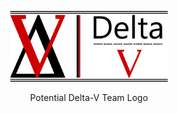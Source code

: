 <div align='center'>
  <p>
    <img src='/assets/images/DeltaVTeamLogo.png?raw=true' width="50%" height="50%" alt='Potential Delta-V Team Logo'>  
  </p>
  <span>Potential Delta-V Team Logo</span>
</div>

